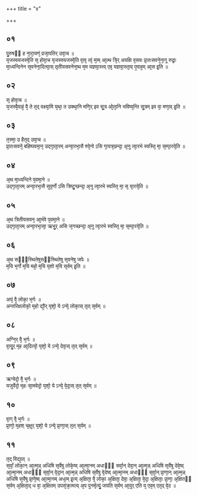 +++
title = "४"

+++
## ०१
पु᳘रुषᳫं ह ना᳘रा᳘यणं᳘ प्रजा᳘पतिर् उवा᳘च ॥  
य᳘जस्वयजस्वे᳘ति स᳘ होवा᳘च य᳘जस्वयजस्वे᳘ति वा᳘व᳘ त्वं᳘ मा᳘म् आ᳘त्थ त्रि᳘र् अयक्षि व᳘सवः प्रा᳘तःसवने᳘ना᳘गू रुद्राः᳘ मा᳘ध्यन्दिनेन स᳘वनेना᳘दित्या᳘स् तृतीयसवनेना᳘थ म᳘म यज्ञवा᳘स्त्व् एव᳘ यज्ञवा᳘स्ता᳘व् ए᳘वाह᳘म् आ᳘स इ᳘ति ॥  
## ०२
स᳘ होवा᳘च ॥  
य᳘जस्वै᳘वाहं᳘ वै᳘ ते त᳘द् वक्ष्या᳘मि य᳘था᳘ त उक्था᳘नि मणि᳘र् इव सू᳘त्र ओ᳘ता᳘नि भविष्य᳘न्ति सू᳘त्रम् इव वा᳘ मणा᳘व् इ᳘ति ॥  
## ०३
त᳘स्मा᳘ उ हैत᳘द् उवा᳘च ॥  
प्रा᳘तःसवने᳘ बहिष्पवमा᳘न᳘ उद्गा᳘ता᳘रम् अन्वा᳘रभा᳘सै श्ये᳘नो ऽसि गा᳘यत्र᳘छन्दा᳘ अ᳘नु त्वा᳘रभे स्वस्ति᳘ मा᳘ स᳘म्पा᳘रये᳘ति ॥  
## ०४
अ᳘थ मा᳘ध्यन्दिने प᳘वमा᳘ने ॥  
उद्गा᳘ता᳘रम् अन्वा᳘रभा᳘सै सुप᳘र्णो ऽसि त्रिष्टु᳘प्छन्दा᳘ अ᳘नु त्वा᳘रभे स्वस्ति᳘ मा᳘ स᳘ या᳘रये᳘ति ॥  
## ०५
अ᳘थ त्रितीयसवन᳘ आ᳘र्भवे प᳘वमा᳘ने ॥  
उद्गा᳘ता᳘रम् अन्वा᳘रभा᳘सा᳘ ऋभु᳘र् असि ज᳘गच्छन्दा᳘ अ᳘नु त्वा᳘रभे स्वस्ति᳘ मा᳘ स᳘म्पा᳘रये᳘ति ॥  
## ०६
अ᳘थ सᳫं᳘स्थितेषुसᳫंस्थितेषु स᳘वनेषु जपेः ॥  
म᳘यि भ᳘र्गो म᳘यि महो᳘ म᳘यि य᳘शो म᳘यि स᳘र्वम् इ᳘ति ॥  
## ०७
अयं᳘ वै᳘ लोका᳘ भ᳘र्गः ॥  
अन्तरिक्षलोको᳘ म᳘हो द्यौ᳘र् य᳘शो᳘ ये ऽन्ये᳘ लोका᳘स् त᳘त् स᳘र्वम् ॥  
## ०८
अग्नि᳘र् वै᳘ भ᳘र्गः ॥  
वा᳘यु᳘र् म᳘ह आ᳘दित्यो᳘ य᳘शो᳘ ये ऽन्ये᳘ देवा᳘स् त᳘त् स᳘र्वम् ॥  
## ०९
ऋग्वेदो᳘ वै᳘ भ᳘र्गः ॥  
यजुर्वेदो᳘ म᳘हः सा᳘मवेदो᳘ य᳘शो᳘ ये ऽन्ये᳘ वे᳘दा᳘स् त᳘त् स᳘र्वम् ॥  
## १०
वा᳘ग् वै᳘ भ᳘र्गः ॥  
प्रा᳘णो᳘ म᳘हश् च᳘क्षुर् य᳘शो᳘ ये ऽन्ये᳘ प्रा᳘णा᳘स् त᳘त् स᳘र्वम् ॥  
## ११
त᳘द् विद्या᳘त् ॥  
स᳘र्वां᳘ लोका᳘न् आ᳘त्म᳘न्न् अधिषि स᳘र्वेषु लोके᳘ष्व् आ᳘त्मा᳘नम् अधाᳫं᳘ सर्वा᳘न् देवा᳘न् आ᳘त्म᳘न्न् अधिषि स᳘र्वेषु देवे᳘ष्व् आ᳘त्मा᳘नम् अधाᳫं᳘ स᳘र्वा᳘न् वे᳘दा᳘न् आ᳘त्म᳘न्न् अधिषि स᳘र्वेषु वे᳘देष्व् आ᳘त्मा᳘नम् अधाᳫं᳘ स᳘र्वा᳘न् प्रा᳘णा᳘न् आ᳘त्म᳘न्न् अधिषि स᳘र्वेषु प्रा᳘णे᳘ष्व् आ᳘त्मा᳘नम् अधा᳘म् इ᳘त्य् अ᳘क्षिता᳘ वै᳘ लोका᳘ अ᳘क्षिता᳘ देवा᳘ अ᳘क्षिता᳘ वे᳘दा᳘ अ᳘क्षिताः᳘ प्रा᳘णा᳘ अ᳘क्षितᳫं स᳘र्वम् अ᳘क्षिता᳘द् ध वा᳘ अ᳘क्षितम् उपसं᳘क्रा᳘मत्य् अ᳘प पुनर्मृत्युं᳘ जयति स᳘र्वम् आ᳘युर् एति य᳘ एव᳘म् एत᳘द् वे᳘द ॥  